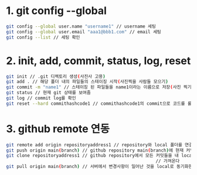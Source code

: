 # 1. git config --global

```bash
git config --global user.name "username1" // username 세팅
git config --global user.email "aaa1@bbb1.com" // email 세팅
git config --list // 세팅 확인
```

# 2. init, add, commit, status, log, reset

```bash
git init // .git 디렉토리 생성(사진사 고용)
git add . // 해당 폴더 내의 파일들의 스테이징 시작(사진찍을 사람들 모으기)
git commit -m "name1" // 스테이징 된 파일들을 name1이라는 이름으로 저장(사진 찍기)
git status // 현재 git 상태를 보여줌
git log // commit log를 확인
git reset --hard commithashcode1 // commithashcode1의 commit으로 코드를 롤백
```

# 3. github remote 연동

```bash
git remote add origin repositoryaddress1 // repository와 local 폴더를 연결
git push origin main(branch) // github repository main(branch)에 현재 커밋들을 넣는다
git clone repositoryaddress1 // github repository에서 모든 커밋들을 내 local 폴더로 
														 //	가져온다
git pull origin main(branch) // 서버에서 변경사항이 일어난 것을 local로 동기화한다
```
